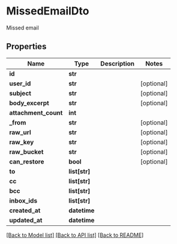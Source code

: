 # MissedEmailDto

Missed email
## Properties
Name | Type | Description | Notes
------------ | ------------- | ------------- | -------------
**id** | **str** |  | 
**user_id** | **str** |  | [optional] 
**subject** | **str** |  | [optional] 
**body_excerpt** | **str** |  | [optional] 
**attachment_count** | **int** |  | 
**_from** | **str** |  | [optional] 
**raw_url** | **str** |  | [optional] 
**raw_key** | **str** |  | [optional] 
**raw_bucket** | **str** |  | [optional] 
**can_restore** | **bool** |  | [optional] 
**to** | **list[str]** |  | 
**cc** | **list[str]** |  | 
**bcc** | **list[str]** |  | 
**inbox_ids** | **list[str]** |  | 
**created_at** | **datetime** |  | 
**updated_at** | **datetime** |  | 

[[Back to Model list]](../README#documentation-for-models) [[Back to API list]](../README#documentation-for-api-endpoints) [[Back to README]](../README)


